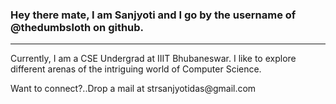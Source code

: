 <h3>Hey there mate, I am Sanjyoti and I go by the username of @thedumbsloth on github.</h3>
<hr>
<p>
Currently, I am a CSE Undergrad at IIIT Bhubaneswar.
I like to explore different arenas of the intriguing world of Computer Science.</p>
<p>
Want to connect?..Drop a mail at strsanjyotidas@gmail.com
</p>

